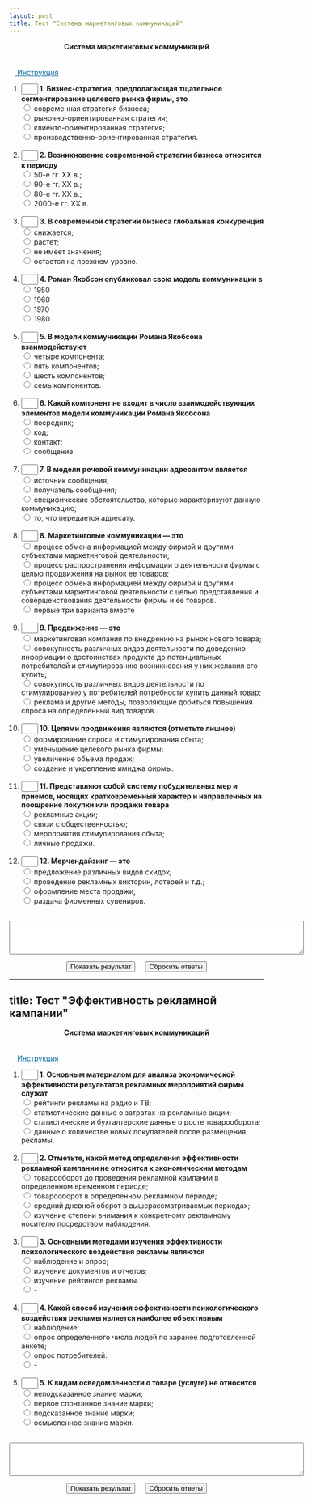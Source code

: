 ```yaml
---
layout: post
title: Тест "Система маркетинговых коммуникаций"
---
```


<script type="text/javascript" language="JavaScript">// <![CDATA[
 var res="322231132233"; 
function check_me()
{
    var count=0;
    with(document.test) {
if (!Q1[0].checked&&!Q1[1].checked&&!Q1[2].checked&&!Q1[3].checked)  
{count+=1};  
if (!Q2[0].checked&&!Q2[1].checked&&!Q2[2].checked&&!Q2[3].checked)  
{count+=1};  
if (!Q3[0].checked&&!Q3[1].checked&&!Q3[2].checked&&!Q3[3].checked)  
{count+=1};  
if (!Q4[0].checked&&!Q4[1].checked&&!Q4[2].checked&&!Q4[3].checked)  
{count+=1};  
if (!Q5[0].checked&&!Q5[1].checked&&!Q5[2].checked&&!Q5[3].checked)  
{count+=1};  
if (!Q6[0].checked&&!Q6[1].checked&&!Q6[2].checked&&!Q6[3].checked)  
{count+=1};  
if (!Q7[0].checked&&!Q7[1].checked&&!Q7[2].checked&&!Q7[3].checked)  
{count+=1};  
if (!Q8[0].checked&&!Q8[1].checked&&!Q8[2].checked&&!Q8[3].checked)  
{count+=1};  
if (!Q9[0].checked&&!Q9[1].checked&&!Q9[2].checked&&!Q9[3].checked)  
{count+=1};  
if (!Q10[0].checked&&!Q10[1].checked&&!Q10[2].checked&&!Q10[3].checked)  
{count+=1};  
if (!Q11[0].checked&&!Q11[1].checked&&!Q11[2].checked&&!Q11[3].checked)  
{count+=1};  
if (!Q12[0].checked&&!Q12[1].checked&&!Q12[2].checked&&!Q12[3].checked)  
{count+=1};  
if (count>0) alert("Вы выполнили не все задания. Проверьте себя!")    
        else answer();
    }
} 
 
function control(k, f1,f2,f3,f4,f5,f6,f7,f8,f9,f10,f11,f12) {
if (k==1&&f1.checked) return true;
if (k==2&&f2.checked) return true;
if (k==3&&f3.checked) return true;
if (k==4&&f4.checked) return true;
if (k==5&&f5.checked) return true;
if (k==6&&f6.checked) return true;
if (k==7&&f7.checked) return true;
if (k==8&&f8.checked) return true;
if (k==9&&f9.checked) return true;
if (k==10&&f10.checked) return true;
if (k==11&&f11.checked) return true;
if (k==12&&f12.checked) return true;
return false;
}

function answer() {
answ="";
     with(document)    {
    answ+=control(res.charAt(0) ,test.Q1[0],test.Q1[1],test.Q1[2],test.Q1[3])?"1":"0";
answ+=control(res.charAt(1) ,test.Q2[0],test.Q2[1],test.Q2[2],test.Q2[3])?"1":"0";
answ+=control(res.charAt(2) ,test.Q3[0],test.Q3[1],test.Q3[2],test.Q3[3])?"1":"0";
answ+=control(res.charAt(3) ,test.Q4[0],test.Q4[1],test.Q4[2],test.Q4[3])?"1":"0";
answ+=control(res.charAt(4) ,test.Q5[0],test.Q5[1],test.Q5[2],test.Q5[3])?"1":"0";
answ+=control(res.charAt(5) ,test.Q6[0],test.Q6[1],test.Q6[2],test.Q6[3])?"1":"0";
answ+=control(res.charAt(6) ,test.Q7[0],test.Q7[1],test.Q7[2],test.Q7[3])?"1":"0";
answ+=control(res.charAt(7) ,test.Q8[0],test.Q8[1],test.Q8[2],test.Q8[3])?"1":"0";
answ+=control(res.charAt(8) ,test.Q9[0],test.Q9[1],test.Q9[2],test.Q9[3])?"1":"0";
answ+=control(res.charAt(9) ,test.Q10[0],test.Q10[1],test.Q10[2],test.Q10[3])?"1":"0";
answ+=control(res.charAt(10) ,test.Q11[0],test.Q11[1],test.Q11[2],test.Q11[3])?"1":"0";
answ+=control(res.charAt(11) ,test.Q12[0],test.Q12[1],test.Q12[2],test.Q12[3])?"1":"0";

showResult();
    }
}
 
function showResult()   {
    var nok=0;
    var i,s;
 
for (i=0; i<answ.length;i++) {nok+=answ.charAt(i)=="1"?1:0;}
if(nok==12) s="ОТЛИЧНО";
if(nok<12) s="ХОРОШО";
if(nok<9) s="УДОВЛЕТВОРИТЕЛЬНО";
if (nok<6) s="НЕУДОВЛЕТВОРИТЕЛЬНО";
    document.test.s1.
    value="Количество правильных ответов "+nok+". Ваша оценка "+s+". Посмотрите на окно рядом с номером вопроса. Если ответ правильный, там (+). Если ответ ошибочен, там (-).";
 
with(document.test)
    {
    if (answ.charAt(0)=="1") {T1.value=" + "} else {T1.value=" - "};
   if (answ.charAt(1)=="1") {T2.value=" + "} else {T2.value=" - "};
   if (answ.charAt(2)=="1") {T3.value=" + "} else {T3.value=" - "};
   if (answ.charAt(3)=="1") {T4.value=" + "} else {T4.value=" - "};
   if (answ.charAt(4)=="1") {T5.value=" + "} else {T5.value=" - "};
   if (answ.charAt(5)=="1") {T6.value=" + "} else {T6.value=" - "};
   if (answ.charAt(6)=="1") {T7.value=" + "} else {T7.value=" - "};
   if (answ.charAt(7)=="1") {T8.value=" + "} else {T8.value=" - "};
   if (answ.charAt(8)=="1") {T9.value=" + "} else {T9.value=" - "};
   if (answ.charAt(9)=="1") {T10.value=" + "} else {T10.value=" - "};
   if (answ.charAt(10)=="1") {T11.value=" + "} else {T11.value=" - "};
   if (answ.charAt(11)=="1") {T12.value=" + "} else {T12.value=" - "};
     }
}
function showhide(obj){
    if(obj == 'none') return 'inline';
    else return 'none';
}
// ]]>
</script>
<center><b>Система маркетинговых коммуникаций</b></center><br/><br/>
&nbsp;&nbsp;&nbsp;<span style="color:#006699;text-decoration:underline;cursor:pointer;" onclick="document.getElementById('instruction').style.display = showhide(document.getElementById('instruction').style.display)">
Инструкция</span>
 <br/>
<div id="instruction" style="display: none; width: 100%;">
<ul>
<li>Выберите один из вариантов в каждом из 12 вопросов;</li>
<li>Нажмите на кнопку "Показать результат";</li>
<li>Скрипт не покажет результат, пока Вы не ответите на все вопросы;</li>
<li>Загляните в окно рядом с номером задания. Если ответ правильный, то там (+). Если Вы ошиблись, там (-).</li>
<li>За каждый правильный ответ начисляется 1 балл;</li>
<li>Оценки: менее 6 баллов - НЕУДОВЛЕТВОРИТЕЛЬНО, от 6 но менее 9 - УДОВЛЕТВОРИТЕЛЬНО, 9 и менее 12 - ХОРОШО, 12 - ОТЛИЧНО;</li>
<li>Чтобы сбросить результат тестирования, нажать кнопку "Сбросить ответы";</li>
</ul>
</div>
<form name="test"><ol>
<li><INPUT type="text" size="1" value="" name="T1"/><b> 1. Бизнес-стратегия, предполагающая тщательное сегментирование целевого рынка фирмы, это</b><br/>
<input type="radio" value="0" name="Q1"/> современная стратегия бизнеса;<br />
<input type="radio" value="1" name="Q1"/> рыночно-ориентированная стратегия;<br />
<input type="radio" value="2" name="Q1"/> клиенто-ориентированная стратегия;<br />
<input type="radio" value="3" name="Q1"/> производственно-ориентированная стратегия.<br />
<br/></li><li><INPUT type="text" size="1" value="" name="T2"/><b> 2. Возникновение современной стратегии бизнеса относится к периоду</b><br/>
<input type="radio" value="0" name="Q2"/> 50-е гг. XX в.;<br />
<input type="radio" value="1" name="Q2"/> 90-е гг. XX в.;<br />
<input type="radio" value="2" name="Q2"/> 80-е гг. XX в.;<br />
<input type="radio" value="3" name="Q2"/> 2000-е гг. XX в.<br />
<br/></li><li><INPUT type="text" size="1" value="" name="T3"/><b> 3. В современной стратегии бизнеса глобальная конкуренция</b><br/>
<input type="radio" value="0" name="Q3"/> снижается;<br />
<input type="radio" value="1" name="Q3"/> растет;<br />
<input type="radio" value="2" name="Q3"/> не имеет значения;<br />
<input type="radio" value="3" name="Q3"/> остается на прежнем уровне.<br />
<br/></li><li><INPUT type="text" size="1" value="" name="T4"/><b> 4. Роман Якобсон опубликовал свою модель коммуникации в</b><br/>
<input type="radio" value="0" name="Q4"/> 1950<br />
<input type="radio" value="1" name="Q4"/> 1960<br />
<input type="radio" value="2" name="Q4"/> 1970<br />
<input type="radio" value="3" name="Q4"/> 1980<br />
<br/></li><li><INPUT type="text" size="1" value="" name="T5"/><b>  5. В модели коммуникации Романа Якобсона взаимодействуют</b><br/>
<input type="radio" value="0" name="Q5"/> четыре компонента;<br />
<input type="radio" value="1" name="Q5"/> пять компонентов;<br />
<input type="radio" value="2" name="Q5"/> шесть компонентов;<br />
<input type="radio" value="3" name="Q5"/> семь компонентов.<br />
<br/></li><li><INPUT type="text" size="1" value="" name="T6"/><b> 6. Какой компонент не входит в число взаимодействующих элементов модели коммуникации Романа Якобсона</b><br/>
<input type="radio" value="0" name="Q6"/> посредник;<br />
<input type="radio" value="1" name="Q6"/> код;<br />
<input type="radio" value="2" name="Q6"/> контакт;<br />
<input type="radio" value="3" name="Q6"/> сообщение.<br />
<br/></li><li><INPUT type="text" size="1" value="" name="T7"/><b> 7. В модели речевой коммуникации адресантом является</b><br/>
<input type="radio" value="0" name="Q7"/> источник сообщения;<br />
<input type="radio" value="1" name="Q7"/> получатель сообщения;<br />
<input type="radio" value="2" name="Q7"/> специфические обстоятельства, которые характеризуют данную коммуникацию;<br />
<input type="radio" value="3" name="Q7"/> то, что передается адресату.<br />
<br/></li><li><INPUT type="text" size="1" value="" name="T8"/><b> 8. Маркетинговые коммуникации — это</b><br/>
<input type="radio" value="0" name="Q8"/> процесс обмена информацией между фирмой и другими субъектами маркетинговой деятельности;<br />
<input type="radio" value="1" name="Q8"/> процесс распространения информации о деятельности фирмы с целью продвижения на рынок ее товаров;<br />
<input type="radio" value="2" name="Q8"/> процесс обмена информацией между фирмой и другими субъектами маркетинговой деятельности с целью представления и совершенствования деятельности фирмы и ее товаров.<br />
<input type="radio" value="3" name="Q8"/> первые три варианта вместе<br />
<br/></li><li><INPUT type="text" size="1" value="" name="T9"/><b> 9. Продвижение — это</b><br/>
<input type="radio" value="0" name="Q9"/> маркетинговая компания по внедрению на рынок нового товара;<br />
<input type="radio" value="1" name="Q9"/> совокупность различных видов деятельности по доведению информации о достоинствах продукта до потенциальных потребителей и стимулированию возникновения у них желания его купить;<br />
<input type="radio" value="2" name="Q9"/> совокупность различных видов деятельности по стимулированию у потребителей потребности купить данный товар;<br />
<input type="radio" value="3" name="Q9"/> реклама и другие методы, позволяющие добиться повышения спроса на определенный вид товаров.<br />
<br/></li><li><INPUT type="text" size="1" value="" name="T10"/><b> 10. Целями продвижения являются (отметьте лишнее)</b><br/>
<input type="radio" value="0" name="Q10"/> формирование спроса и стимулирования сбыта;<br />
<input type="radio" value="1" name="Q10"/> уменьшение целевого рынка фирмы;<br />
<input type="radio" value="2" name="Q10"/> увеличение объема продаж;<br />
<input type="radio" value="3" name="Q10"/> создание и укрепление имиджа фирмы.<br />
<br/></li><li><INPUT type="text" size="1" value="" name="T11"/><b> 11. Представляют собой систему побудительных мер и приемов, носящих кратковременный характер и направленных на поощрение покупки или продажи товара</b><br/>
<input type="radio" value="0" name="Q11"/> рекламные акции;<br />
<input type="radio" value="1" name="Q11"/> связи с общественностью;<br />
<input type="radio" value="2" name="Q11"/> мероприятия стимулирования сбыта;<br />
<input type="radio" value="3" name="Q11"/> личные продажи.<br />
<br/></li><li><INPUT type="text" size="1" value="" name="T12"/><b> 12. Мерчендайзинг — это</b><br/>
<input type="radio" value="0" name="Q12"/> предложение различных видов скидок;<br />
<input type="radio" value="1" name="Q12"/> проведение рекламных викторин, лотерей и т.д.;<br />
<input type="radio" value="2" name="Q12"/> оформление места продажи;<br />
<input type="radio" value="3" name="Q12"/> раздача фирменных сувениров.<br />
<br/></li></ol>      
<CENTER>
<P><TEXTAREA name="s1" rows="4" cols="70" readonly> </TEXTAREA> </P>
<INPUT onclick="check_me()" type="button" value="Показать результат"/>&nbsp;&nbsp;&nbsp;&nbsp; 
<INPUT type="reset" value="Сбросить ответы"/> 
</CENTER>        
</form> 
<!-- Test created by service http://test.fromgomel.com -->


---
title: Тест "Эффективность рекламной кампании"
---

<script type="text/javascript" language="JavaScript">// <![CDATA[
 var res="34124"; 
function check_me()
{
    var count=0;
    with(document.test) {
if (!Q1[0].checked&&!Q1[1].checked&&!Q1[2].checked&&!Q1[3].checked)  
{count+=1};  
if (!Q2[0].checked&&!Q2[1].checked&&!Q2[2].checked&&!Q2[3].checked)  
{count+=1};  
if (!Q3[0].checked&&!Q3[1].checked&&!Q3[2].checked&&!Q3[3].checked)  
{count+=1};  
if (!Q4[0].checked&&!Q4[1].checked&&!Q4[2].checked&&!Q4[3].checked)  
{count+=1};  
if (!Q5[0].checked&&!Q5[1].checked&&!Q5[2].checked&&!Q5[3].checked)  
{count+=1};  
if (count>0) alert("Вы выполнили не все задания. Проверьте себя!")    
        else answer();
    }
} 
 
function control(k, f1,f2,f3,f4,f5) {
if (k==1&&f1.checked) return true;
if (k==2&&f2.checked) return true;
if (k==3&&f3.checked) return true;
if (k==4&&f4.checked) return true;
if (k==5&&f5.checked) return true;
return false;
}

function answer() {
answ="";
     with(document)    {
    answ+=control(res.charAt(0) ,test.Q1[0],test.Q1[1],test.Q1[2],test.Q1[3])?"1":"0";
answ+=control(res.charAt(1) ,test.Q2[0],test.Q2[1],test.Q2[2],test.Q2[3])?"1":"0";
answ+=control(res.charAt(2) ,test.Q3[0],test.Q3[1],test.Q3[2],test.Q3[3])?"1":"0";
answ+=control(res.charAt(3) ,test.Q4[0],test.Q4[1],test.Q4[2],test.Q4[3])?"1":"0";
answ+=control(res.charAt(4) ,test.Q5[0],test.Q5[1],test.Q5[2],test.Q5[3])?"1":"0";

showResult();
    }
}
 
function showResult()   {
    var nok=0;
    var i,s;
 
for (i=0; i<answ.length;i++) {nok+=answ.charAt(i)=="1"?1:0;}
if(nok==5) s="ОТЛИЧНО";
if(nok<5) s="ХОРОШО";
if(nok<3.75) s="УДОВЛЕТВОРИТЕЛЬНО";
if (nok<2.5) s="НЕУДОВЛЕТВОРИТЕЛЬНО";
    document.test.s1.
    value="Количество правильных ответов "+nok+". Ваша оценка "+s+". Посмотрите на окно рядом с номером вопроса. Если ответ правильный, там (+). Если ответ ошибочен, там (-).";
 
with(document.test)
    {
    if (answ.charAt(0)=="1") {T1.value=" + "} else {T1.value=" - "};
   if (answ.charAt(1)=="1") {T2.value=" + "} else {T2.value=" - "};
   if (answ.charAt(2)=="1") {T3.value=" + "} else {T3.value=" - "};
   if (answ.charAt(3)=="1") {T4.value=" + "} else {T4.value=" - "};
   if (answ.charAt(4)=="1") {T5.value=" + "} else {T5.value=" - "};
     }
}
function showhide(obj){
    if(obj == 'none') return 'inline';
    else return 'none';
}
// ]]>
</script>
<center><b>Система маркетинговых коммуникаций</b></center><br/><br/>
&nbsp;&nbsp;&nbsp;<span style="color:#006699;text-decoration:underline;cursor:pointer;" onclick="document.getElementById('instruction').style.display = showhide(document.getElementById('instruction').style.display)">
Инструкция</span>
 <br/>
<div id="instruction" style="display: none; width: 100%;">
<ul>
<li>Выберите один из вариантов в каждом из 5 вопросов;</li>
<li>Нажмите на кнопку "Показать результат";</li>
<li>Скрипт не покажет результат, пока Вы не ответите на все вопросы;</li>
<li>Загляните в окно рядом с номером задания. Если ответ правильный, то там (+). Если Вы ошиблись, там (-).</li>
<li>За каждый правильный ответ начисляется 1 балл;</li>
<li>Оценки: менее 2.5 баллов - НЕУДОВЛЕТВОРИТЕЛЬНО, от 2.5 но менее 3.75 - УДОВЛЕТВОРИТЕЛЬНО, 3.75 и менее 5 - ХОРОШО, 5 - ОТЛИЧНО;</li>
<li>Чтобы сбросить результат тестирования, нажать кнопку "Сбросить ответы";</li>
</ul>
</div>
<form name="test"><ol>
<li><INPUT type="text" size="1" value="" name="T1"/><b> 1. Основным материалом для анализа экономической эффективности результатов рекламных мероприятий фирмы служат</b><br/>
<input type="radio" value="0" name="Q1"/> рейтинги рекламы на радио и ТВ;<br />
<input type="radio" value="1" name="Q1"/> статистические данные о затратах на рекламные акции;<br />
<input type="radio" value="2" name="Q1"/> статистические и бухгалтерские данные о росте товарооборота;<br />
<input type="radio" value="3" name="Q1"/> данные о количестве новых покупателей после размещения рекламы.<br />
<br/></li><li><INPUT type="text" size="1" value="" name="T2"/><b> 2. Отметьте, какой метод определения эффективности рекламной кампании не относится к экономическим методам</b><br/>
<input type="radio" value="0" name="Q2"/> товарооборот до проведения рекламной кампании в определенном временном периоде;<br />
<input type="radio" value="1" name="Q2"/> товарооборот в определенном рекламном периоде;<br />
<input type="radio" value="2" name="Q2"/> средний дневной оборот в вышерассматриваемых периодах;<br />
<input type="radio" value="3" name="Q2"/> изучение степени внимания к конкретному рекламному носителю посредством наблюдения.<br />
<br/></li><li><INPUT type="text" size="1" value="" name="T3"/><b>  3. Основными методами изучения эффективности психологического воздействия рекламы являются</b><br/>
<input type="radio" value="0" name="Q3"/> наблюдение и опрос;<br />
<input type="radio" value="1" name="Q3"/> изучение документов и отчетов;<br />
<input type="radio" value="2" name="Q3"/> изучение рейтингов рекламы.<br />
<input type="radio" value="3" name="Q3"/> -<br />
<br/></li><li><INPUT type="text" size="1" value="" name="T4"/><b> 4. Какой способ изучения эффективности психологического воздействия рекламы является наиболее объективным</b><br/>
<input type="radio" value="0" name="Q4"/> наблюдение;<br />
<input type="radio" value="1" name="Q4"/> опрос определенного числа людей по заранее подготовленной анкете;<br />
<input type="radio" value="2" name="Q4"/> опрос потребителей.<br />
<input type="radio" value="3" name="Q4"/> -<br />
<br/></li><li><INPUT type="text" size="1" value="" name="T5"/><b>  5. К видам осведомленности о товаре (услуге) не относится</b><br/>
<input type="radio" value="0" name="Q5"/> неподсказанное знание марки;<br />
<input type="radio" value="1" name="Q5"/> первое спонтанное знание марки;<br />
<input type="radio" value="2" name="Q5"/> подсказанное знание марки;<br />
<input type="radio" value="3" name="Q5"/> осмысленное знание марки.<br />
<br/></li></ol>      
<CENTER>
<P><TEXTAREA name="s1" rows="4" cols="70" readonly> </TEXTAREA> </P>
<INPUT onclick="check_me()" type="button" value="Показать результат"/>&nbsp;&nbsp;&nbsp;&nbsp; 
<INPUT type="reset" value="Сбросить ответы"/> 
</CENTER>        
</form> 
<!-- Test created by service http://test.fromgomel.com -->
